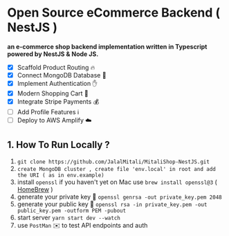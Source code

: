 # Open Source eCommerce Backend ( NestJS )
**an e-commerce shop backend implementation written in Typescript powered by NestJS & Node JS.**
- [x] Scaffold Product Routing 🔥 
- [x] Connect MongoDB Database 🍃 
- [x] Implement Authentication ✋ 
- [x] Modern Shopping Cart 🛒
- [x] Integrate Stripe Payments 💰 
- [ ] Add Profile Features ℹ️  
- [ ] Deploy to AWS Amplify ☁️ 
## 1. How To Run Locally ?
1. ```git clone https://github.com/JalalMitali/MitaliShop-NestJS.git```
2. `create MongoDB cluster , create file 'env.local' in root and add the URI ( as in env.example)`
3. install `openssl` if you haven't yet on Mac use  `brew install openssl@3` ( [HomeBrew](https://formulae.brew.sh/formula/openssl@3) )
2. generate your private key 🔐  ```openssl genrsa -out private_key.pem 2048```
4. generate your public key 🔑 ```openssl rsa -in private_key.pem -out public_key.pem -outform PEM -pubout```
5. start server `yarn start dev --watch`
6. use `PostMan`  ✉️ to test API endpoints and auth
